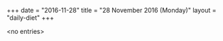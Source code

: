 +++
date = "2016-11-28"
title = "28 November 2016 (Monday)"
layout = "daily-diet"
+++

<p>&lt;no entries&gt;</p>